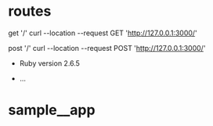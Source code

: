 # routes

get  '/'
curl --location --request GET 'http://127.0.0.1:3000/'

post  '/'
curl --location --request POST 'http://127.0.0.1:3000/'


* Ruby version
2.6.5


* ...
# sample__app
